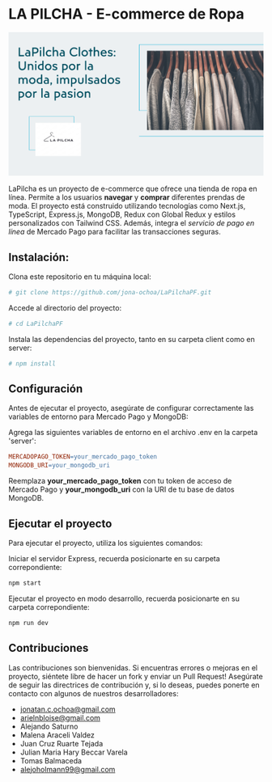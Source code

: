 # LA PILCHA - E-commerce de Ropa

![LaPilcha Logo](./client//public//Banner.jpeg)

LaPilcha es un proyecto de e-commerce que ofrece una tienda de ropa en línea. Permite a los usuarios **navegar** y **comprar** diferentes prendas de moda. El proyecto está construido utilizando tecnologías como Next.js, TypeScript, Express.js, MongoDB, Redux con Global Redux y estilos personalizados con Tailwind CSS. Además, integra el _servicio de pago en línea_ de Mercado Pago para facilitar las transacciones seguras.

## Instalación:

Clona este repositorio en tu máquina local:

```bash
# git clone https://github.com/jona-ochoa/LaPilchaPF.git
```

Accede al directorio del proyecto:

```bash
# cd LaPilchaPF
```

Instala las dependencias del proyecto, tanto en su carpeta client como en server:

```bash
# npm install
```

## Configuración

Antes de ejecutar el proyecto, asegúrate de configurar correctamente las variables de entorno para Mercado Pago y MongoDB:

Agrega las siguientes variables de entorno en el archivo .env en la carpeta 'server':

```makefile
MERCADOPAGO_TOKEN=your_mercado_pago_token
MONGODB_URI=your_mongodb_uri
```

Reemplaza **your_mercado_pago_token** con tu token de acceso de Mercado Pago y **your_mongodb_uri** con la URI de tu base de datos MongoDB.

## Ejecutar el proyecto

Para ejecutar el proyecto, utiliza los siguientes comandos:

Iniciar el servidor Express, recuerda posicionarte en su carpeta correpondiente:

```bash
npm start
```

Ejecutar el proyecto en modo desarrollo, recuerda posicionarte en su carpeta correpondiente:

```bash
npm run dev
```

## Contribuciones

Las contribuciones son bienvenidas. Si encuentras errores o mejoras en el proyecto, siéntete libre de hacer un fork y enviar un Pull Request! Asegúrate de seguir las directrices de contribución y, si lo deseas, puedes ponerte en contacto con algunos de nuestros desarrolladores:

- jonatan.c.ochoa@gmail.com
- arielnbloise@gmail.com
- Alejando Saturno
- Malena Araceli Valdez
- Juan Cruz Ruarte Tejada
- Julian Maria Hary Beccar Varela
- Tomas Balmaceda
- alejoholmann99@gmail.com

##
